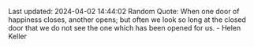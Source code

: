 Last updated: 2024-04-02 14:44:02
Random Quote: When one door of happiness closes, another opens; but often we look so long at the closed door that we do not see the one which has been opened for us. - Helen Keller